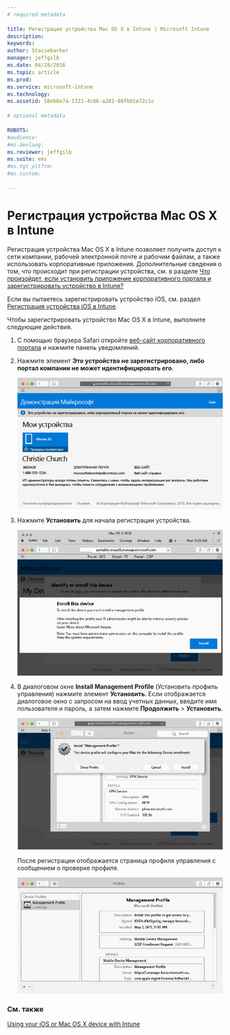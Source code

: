 ```yaml
---
# required metadata

title: Регистрация устройства Mac OS X в Intune | Microsoft Intune
description:
keywords:
author: Staciebarker
manager: jeffgilb
ms.date: 04/28/2016
ms.topic: article
ms.prod:
ms.service: microsoft-intune
ms.technology:
ms.assetid: 58eb0e7a-1321-4c66-a281-88fb01e72c1c

# optional metadata

ROBOTS:
#audience:
#ms.devlang:
ms.reviewer: jeffgilb
ms.suite: ems
#ms.tgt_pltfrm:
#ms.custom:

---
```



# Регистрация устройства Mac OS X в Intune

Регистрация устройства Mac OS X в Intune позволяет получить доступ к сети компании, рабочей электронной почте и рабочим файлам, а также использовать корпоративные приложения. Дополнительные сведения о том, что происходит при регистрации устройства, см. в разделе [Что произойдет, если установить приложение корпоративного портала и зарегистрировать устройство в Intune?](what-happens-if-you-install-the-company-portal-app-and-enroll-your-device-in-intune-ios.md)

Если вы пытаетесь зарегистрировать устройство iOS, см. раздел [Регистрация устройства iOS в Intune](enroll-your-device-in-intune-ios.md).


Чтобы зарегистрировать устройство Mac OS X в Intune, выполните следующие действия.

1.  С помощью браузера Safari откройте [веб-сайт корпоративного портала](https://portal.manage.microsoft.com) и нажмите панель уведомлений.

2.  Нажмите элемент **Это устройство не зарегистрировано, либо портал компании не может идентифицировать его**.

    ![device-not-enrolled](./media/1-macosx-enroll-tap-enroll.png) 

3.  Нажмите **Установить** для начала регистрации устройства.

    ![tap-install-to-enroll](./media/2-macosx-enroll--install-button.png) 

4.  В диалоговом окне **Install Management Profile** (Установить профиль управления) нажмите элемент **Установить**. Если отображается диалоговое окно с запросом на ввод учетных данных, введите имя пользователя и пароль, а затем нажмите **Продолжить** &gt; **Установить**.

    ![install-management-profile](./media/3-macosx-enroll-tap-install.png) 

    После регистрации отображается страница профиля управления с сообщением о проверке профиля.

    ![management-profile-verified](./media/4-macosx-enroll-done.png) 

### См. также
[Using your iOS or Mac OS X device with Intune](using-your-ios-or-mac-os-x-device-with-intune.md)

<!--HONumber=May16_HO2-->


